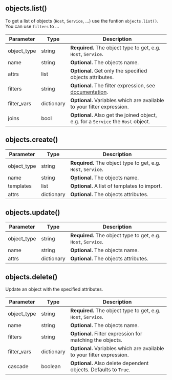 

## <a id="objects-list"></a> objects.list()

To get a list of objects (`Host`, `Service`, ...) use the funtion `objects.list()`. You can use `filters` to ...

  Parameter     | Type       | Description
  --------------|------------|--------------
  object\_type  | string     | **Required.** The object type to get, e.g. `Host`, `Service`.
  name          | string     | **Optional.** The objects name.
  attrs         | list       | **Optional.** Get only the specified objects attributes.
  filters       | string     | **Optional.** The filter expression, see [documentation](http://docs.icinga.org/icinga2/latest/doc/module/icinga2/chapter/icinga2-api#icinga2-api-filters).
  filter\_vars  | dictionary | **Optional.** Variables which are available to your filter expression.
  joins         | bool       | **Optional.** Also get the joined object, e.g. for a `Service` the `Host` object.



## <a id="objects-create"></a> objects.create()


  Parameter     | Type       | Description
  --------------|------------|--------------
  object\_type  | string     | **Required.** The object type to get, e.g. `Host`, `Service`.
  name          | string     | **Optional.** The objects name.
  templates     | list       | **Optional.** A list of templates to import.
  attrs         | dictionary | **Optional.** The objects attributes.




## <a id="objects-update"></a> objects.update()



  Parameter     | Type       | Description
  --------------|------------|--------------
  object\_type  | string     | **Required.** The object type to get, e.g. `Host`, `Service`.
  name          | string     | **Optional.** The objects name.
  attrs         | dictionary | **Optional.** The objects attributes.


## <a id="objects-delete"></a> objects.delete()

Update an object with the specified attributes.

  Parameter     | Type       | Description
  --------------|------------|--------------
  object\_type  | string     | **Required.** The object type to get, e.g. `Host`, `Service`.
  name          | string     | **Optional.** The objects name.
  filters       | string     | **Optional.** Filter expression for matching the objects.
  filter\_vars  | dictionary | **Optional.** Variables which are available to your filter expression.
  cascade       | boolean    | **Optional.** Also delete dependent objects. Defaults to `True`.
